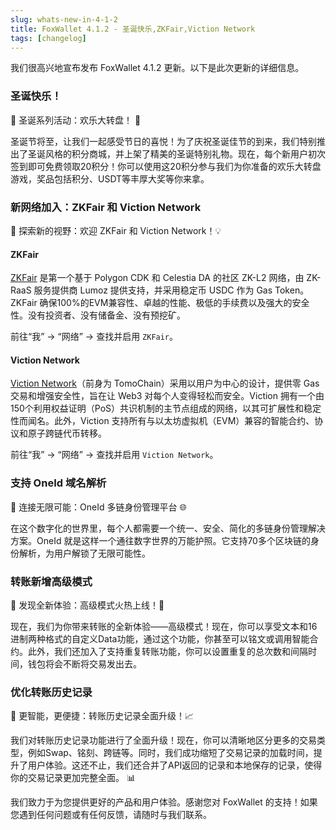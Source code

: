 ```yaml
---
slug: whats-new-in-4-1-2
title: FoxWallet 4.1.2 - 圣诞快乐,ZKFair,Viction Network
tags: [changelog]
---
```


我们很高兴地宣布发布 FoxWallet 4.1.2 更新。以下是此次更新的详细信息。
<!--truncate-->

### 圣诞快乐！
🎄 圣诞系列活动：欢乐大转盘！ 🎁  

圣诞节将至，让我们一起感受节日的喜悦！为了庆祝圣诞佳节的到来，我们特别推出了圣诞风格的积分商城，并上架了精美的圣诞特别礼物。现在，每个新用户初次签到即可免费领取20积分！你可以使用这20积分参与我们为你准备的欢乐大转盘游戏，奖品包括积分、USDT等丰厚大奖等你来拿。

### 新网络加入：ZKFair 和 Viction Network
💫 探索新的视野：欢迎 ZKFair 和 Viction Network！💡

#### ZKFair
[ZKFair](https://zkfair.io/) 是第一个基于 Polygon CDK 和 Celestia DA 的社区 ZK-L2 网络，由 ZK-RaaS 服务提供商 Lumoz 提供支持，并采用稳定币 USDC 作为 Gas Token。ZKFair 确保100%的EVM兼容性、卓越的性能、极低的手续费以及强大的安全性。没有投资者、没有储备金、没有预挖矿。  

前往“我” -> “网络” -> 查找并启用 `ZKFair`。

#### Viction Network
[Viction Network](https://www.viction.xyz/)（前身为 TomoChain）采用以用户为中心的设计，提供零 Gas 交易和增强安全性，旨在让 Web3 对每个人变得轻松而安全。Viction 拥有一个由150个利用权益证明（PoS）共识机制的主节点组成的网络，以其可扩展性和稳定性而闻名。此外，Viction 支持所有与以太坊虚拟机（EVM）兼容的智能合约、协议和原子跨链代币转移。  

前往“我” -> “网络” -> 查找并启用 `Viction Network`。

### 支持 OneId 域名解析
🔗 连接无限可能：OneId 多链身份管理平台 🌐  

在这个数字化的世界里，每个人都需要一个统一、安全、简化的多链身份管理解决方案。OneId 就是这样一个通往数字世界的万能护照。它支持70多个区块链的身份解析，为用户解锁了无限可能性。

### 转账新增高级模式
💸 发现全新体验：高级模式火热上线！💼  

现在，我们为你带来转账的全新体验——高级模式！现在，你可以享受文本和16进制两种格式的自定义Data功能，通过这个功能，你甚至可以铭文或调用智能合约。此外，我们还加入了支持重复转账功能，你可以设置重复的总次数和间隔时间，钱包将会不断将交易发出去。

### 优化转账历史记录
🔄 更智能，更便捷：转账历史记录全面升级！📈  

我们对转账历史记录功能进行了全面升级！现在，你可以清晰地区分更多的交易类型，例如Swap、铭刻、跨链等。同时，我们成功缩短了交易记录的加载时间，提升了用户体验。这还不止，我们还合并了API返回的记录和本地保存的记录，使得你的交易记录更加完整全面。 📊  

我们致力于为您提供更好的产品和用户体验。感谢您对 FoxWallet 的支持！如果您遇到任何问题或有任何反馈，请随时与我们联系。
